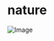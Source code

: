 # nature
![Image](https://www.google.com/url?sa=i&url=https%3A%2F%2Fccute.cc%2F%25D8%25B5%25D9%2588%25D8%25B1_%25D8%25AC%25D9%2585%25D8%25A7%25D9%2584_%25D8%25A7%25D9%2584%25D8%25B7%25D8%25A8%25D9%258A%25D8%25B9%25D8%25A9_%25D8%25A7%25D8%25AC%25D9%2585%25D9%2584_%25D8%25B5%25D9%2588%25D8%25B1_%25D9%2584%25D9%2584%25D8%25B7%25D8%25A8%25D9%258A%25D8%25B9%25D9%2587%2F&psig=AOvVaw3ayiusM5ADBg63xsnZ7Uof&ust=1650896603863000&source=images&cd=vfe&ved=0CAwQjRxqFwoTCLCdrJ_zrPcCFQAAAAAdAAAAABAT)
